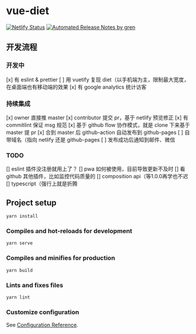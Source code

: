 # vue-diet

[![Netlify Status](https://api.netlify.com/api/v1/badges/74a3c931-6a03-4fb7-8931-dcd360e76ba9/deploy-status)](https://app.netlify.com/sites/compassionate-wing-d4bcd6/deploys)
[![Automated Release Notes by gren](https://img.shields.io/badge/%F0%9F%A4%96-release%20notes-00B2EE.svg)](https://github-tools.github.io/github-release-notes/)

## 开发流程

### 开发中
[x] 有 eslint & prettier
[ ] 用 vuetify 复现 diet（以手机端为主，限制最大宽度，在桌面端也有移动端的效果
[x] 有 google analytics 统计访客

### 持续集成
[x] owner 直接推 master
[x] contributor 提交 pr，基于 netlify 预览修正
[x] 有 commitlint 保证 msg 规范
[x] 基于 github flow 协作模式，就是 clone 下来基于 master 提 pr
[x] 合到 master 后 github-action 自动发布到 github-pages
[ ] 自带域名（指向 netlify 还是 github-pages
[ ] 发布成功后通知到邮件、微信

### TODO
[] eslint 插件没注册就用上了？
[] pwa 如何被使用，目前导致更新不及时
[] 看 github 其他插件，比如监控代码质量的
[] composition api（等1.0.0再学也不迟
[] typescript（强行上就是折腾

## Project setup
```
yarn install
```

### Compiles and hot-reloads for development
```
yarn serve
```

### Compiles and minifies for production
```
yarn build
```

### Lints and fixes files
```
yarn lint
```

### Customize configuration
See [Configuration Reference](https://cli.vuejs.org/config/).
